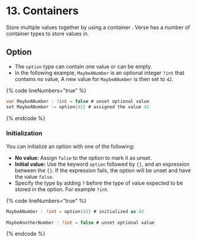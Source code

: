 # 13. Containers

Store multiple values together by using a container . Verse has a number of container types to store values in.

## Option

* The `option` type can contain one value or can be empty.
* In the following example, `MaybeANumber` is an optional integer `?int` that contains no value, A new value for `MaybeANumber` is then set to `42`.

{% code lineNumbers="true" %}
```csharp
var MaybeANumber : ?int = false # unset optional value
set MaybeANumber := option{42} # assigned the value 42
```
{% endcode %}

### Initialization

You can initialize an option with one of the following:

* **No value:** Assign `false` to the option to mark it as unset.
* **Initial value:** Use the keyword `option` followed by `{}`, and an expression between the `{}`. If the expression fails, the option will be unset and have the value `false`.
* Specify the type by adding `?` before the type of value expected to be stored in the option. For example `?int`.

{% code lineNumbers="true" %}
```csharp
MaybeANumber : ?int = option{42} # initialized as 42
 
MaybeAnotherNumber : ?int = false # unset optional value
```
{% endcode %}
